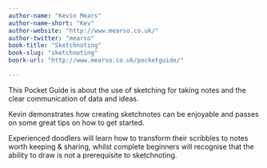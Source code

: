 ```yaml
---
author-name: "Kevin Mears"
author-name-short: "Kev"
author-website: "http://www.mearso.co.uk/"
author-twitter: "mearso"
book-title: "Sketchnoting"
book-slug: "sketchnoting"
boork-url: "http://www.mearso.co.uk/pocketguide/"

---
```


This Pocket Guide is about the use of sketching for taking notes and the clear communication of data and ideas.

Kevin demonstrates how creating sketchnotes can be enjoyable and passes on some great tips on how to get started.

Experienced doodlers will learn how to transform their scribbles to notes worth keeping & sharing, whilst complete beginners will recognise that the ability to draw is not a prerequisite to sketchnoting.
